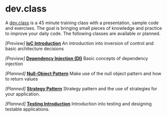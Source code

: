 # dev.class

A [dev.class](https://gitpitch.com/CodeQualityCoach/dev.class) is a 45 minute training class with a presentation, sample code and exercises. The goal is bringing small pieces of knowledge and practice to improve your daily code. The following classes are available or planned.

*[Preview]* **[IoC Introduction](https://gitpitch.com/CodeQualityCoach/dev.class?p=ioc-introduction)** An introduction into inversion of control and basic architecture decisions

*[Preview]* **[Dependency Injection (DI)](https://gitpitch.com/CodeQualityCoach/dev.class?p=di)** Basic concepts of dependency injection

*[Planned]* **[Null-Object Pattern](https://gitpitch.com/CodeQualityCoach/dev.class?p=pattern-nullobject)** Make use of the null object pattern and how to return values

*[Planned]* **[Strategy Pattern](https://gitpitch.com/CodeQualityCoach/dev.class?p=pattern-strategy)** Strategy pattern and the use of strategies for your application. 

*[Planned]* **[Testing Introduction](https://gitpitch.com/CodeQualityCoach/dev.class?p=testing-introduction)** Introduction into testing and designing testable applications. 

